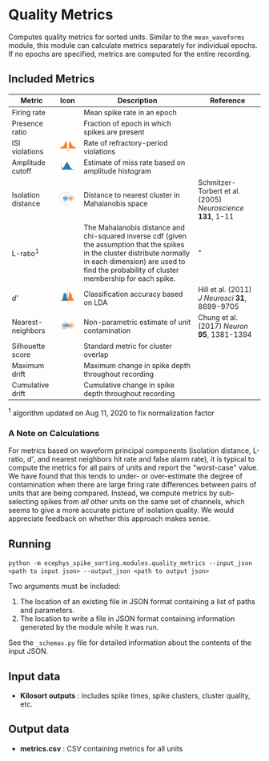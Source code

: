 # Quality Metrics

Computes quality metrics for sorted units. Similar to the `mean_waveforms` module, this module can calculate metrics separately for individual epochs. If no epochs are specified, metrics are computed for the entire recording.

## Included Metrics

| Metric             | Icon                     | Description                                        |    Reference     |
| ------------------ |:------------------------:| -------------------------------------------------- | -----------------|
| Firing rate        |                          | Mean spike rate in an epoch                        |                  |
| Presence ratio     |                          | Fraction of epoch in which spikes are present      |                  |
| ISI violations     |![](images/isi_viol.png)  | Rate of refractory-period violations               |                  |
| Amplitude cutoff   |![](images/amp_cut.png)   | Estimate of miss rate based on amplitude histogram |                  |
| Isolation distance |![](images/isol_dist.png) | Distance to nearest cluster in Mahalanobis space   | Schmitzer-Torbert et al. (2005) _Neuroscience_ **131**, 1-11 |
| L-ratio<sup>1</sup>            |                          | The Mahalanobis distance and chi-squared inverse cdf (given the assumption that the spikes in the cluster distribute normally in each dimension) are used to find the probability of cluster membership for each spike.                                                    |         "         |
| _d'_               |![](images/d_prime.png)   | Classification accuracy based on LDA               | Hill et al. (2011) _J Neurosci_ **31**, 8699-9705 |
| Nearest-neighbors  |![](images/nn_overlap.png)| Non-parametric estimate of unit contamination      | Chung et al. (2017) _Neuron_ **95**, 1381-1394 |
| Silhouette score  |                           | Standard metric for cluster overlap      |         |
| Maximum drift     |                           | Maximum change in spike depth throughout recording    |         |
| Cumulative drift  |                           | Cumulative change in spike depth throughout recording |         |

<sup>1</sup> algorithm updated on Aug 11, 2020 to fix normalization factor

### A Note on Calculations

For metrics based on waveform principal components (isolation distance, L-ratio, _d'_, and nearest neighbors hit rate and false alarm rate), it is typical to compute the metrics for all pairs of units and report the "worst-case" value. We have found that this tends to under- or over-estimate the degree of contamination when there are large firing rate differences between pairs of units that are being compared. Instead, we compute metrics by sub-selecting spikes from _all_ other units on the same set of channels, which seems to give a more accurate picture of isolation quality. We would appreciate feedback on whether this approach makes sense.


## Running

```
python -m ecephys_spike_sorting.modules.quality_metrics --input_json <path to input json> --output_json <path to output json>
```
Two arguments must be included:
1. The location of an existing file in JSON format containing a list of paths and parameters.
2. The location to write a file in JSON format containing information generated by the module while it was run.

See the `_schemas.py` file for detailed information about the contents of the input JSON.


## Input data

- **Kilosort outputs** : includes spike times, spike clusters, cluster quality, etc.


## Output data

- **metrics.csv** : CSV containing metrics for all units